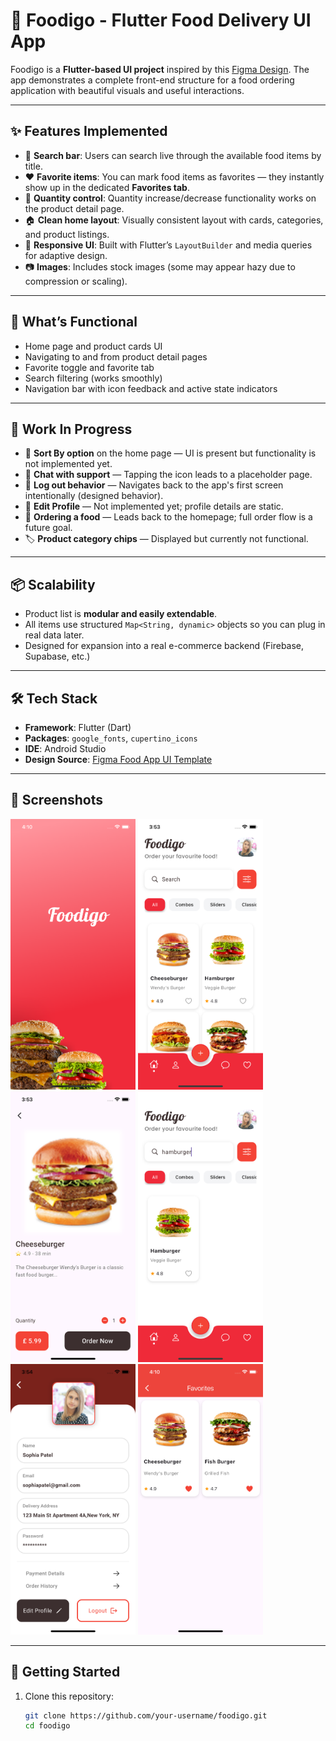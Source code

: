 # 🍔 Foodigo - Flutter Food Delivery UI App

Foodigo is a **Flutter-based UI project** inspired by this [Figma Design](https://www.figma.com/design/bEUJBVy3bJ5dbP1LKSfp6h/Food-App-Design-UI-Template--Community-?node-id=0-1&p=f&t=lOXcUDUaEGKuXGK8-0). The app demonstrates a complete front-end structure for a food ordering application with beautiful visuals and useful interactions.

---

## ✨ Features Implemented

- 🔎 **Search bar**: Users can search live through the available food items by title.
- ❤️ **Favorite items**: You can mark food items as favorites — they instantly show up in the dedicated **Favorites tab**.
- 🧮 **Quantity control**: Quantity increase/decrease functionality works on the product detail page.
- 🏠 **Clean home layout**: Visually consistent layout with cards, categories, and product listings.
- 📱 **Responsive UI**: Built with Flutter’s `LayoutBuilder` and media queries for adaptive design.
- 📷 **Images**: Includes stock images (some may appear hazy due to compression or scaling).

---

## 🧪 What’s Functional

- Home page and product cards UI
- Navigating to and from product detail pages
- Favorite toggle and favorite tab
- Search filtering (works smoothly)
- Navigation bar with icon feedback and active state indicators

---

## 🚧 Work In Progress

- 🔄 **Sort By option** on the home page — UI is present but functionality is not implemented yet.
- 💬 **Chat with support** — Tapping the icon leads to a placeholder page.
- 🚪 **Log out behavior** — Navigates back to the app's first screen intentionally (designed behavior).
- 🧑 **Edit Profile** — Not implemented yet; profile details are static.
- 🛒 **Ordering a food** — Leads back to the homepage; full order flow is a future goal.
- 🏷️ **Product category chips** — Displayed but currently not functional.

---

## 📦 Scalability

- Product list is **modular and easily extendable**.
- All items use structured `Map<String, dynamic>` objects so you can plug in real data later.
- Designed for expansion into a real e-commerce backend (Firebase, Supabase, etc.)

---

## 🛠️ Tech Stack

- **Framework**: Flutter (Dart)
- **Packages**: `google_fonts`, `cupertino_icons`
- **IDE**: Android Studio
- **Design Source**: [Figma Food App UI Template](https://www.figma.com/design/bEUJBVy3bJ5dbP1LKSfp6h/Food-App-Design-UI-Template--Community-?node-id=0-1&p=f&t=lOXcUDUaEGKuXGK8-0)

---

## 📸 Screenshots

<img src="images/screenshots/Splash.png" alt="Splash Screen" width="200" />

<img src="images/screenshots/HomePage.png" alt="Home Page" width="200" />

<img src="images/screenshots/Product.png" alt="Product Page" width="200" />

<img src="images/screenshots/Search.png" alt="Search bar" width="200" />

<img src="images/screenshots/Profile.png" alt="Profile Page" width="200" />

<img src="images/screenshots/Favourite.png" alt="Favourite Page" width="200" />


---

## 🚀 Getting Started

1. Clone this repository:
   ```bash
   git clone https://github.com/your-username/foodigo.git
   cd foodigo
